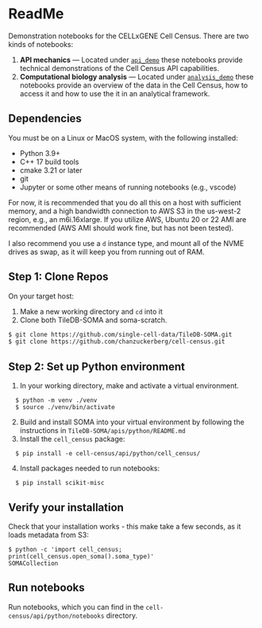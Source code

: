 # ReadMe

Demonstration notebooks for the CELLxGENE Cell Census. There are two kinds of notebooks:

1. **API mechanics** — Located under [`api_demo`](api_demo) these notebooks provide technical demonstrations of the Cell Census API capabilities.
2. **Computational biology analysis** — Located under [`analysis_demo`](analysis_demo) these notebooks provide an overview of the data in the Cell Census, how to access it and how to use the it in an analytical framework.

## Dependencies

You must be on a Linux or MacOS system, with the following installed:
* Python 3.9+
* C++ 17 build tools
* cmake 3.21 or later
* git
* Jupyter or some other means of running notebooks (e.g., vscode)

For now, it is recommended that you do all this on a host with sufficient memory,
and a high bandwidth connection to AWS S3 in the us-west-2 region, e.g., an m6i.16xlarge.
If you utilize AWS, Ubuntu 20 or 22 AMI are recommended (AWS AMI should work fine, but has
not been tested).

I also recommend you use a `d` instance type, and mount all of the NVME drives as swap,
as it will keep you from running out of RAM.

## Step 1: Clone Repos

On your target host:
1. Make a new working directory and `cd` into it
2. Clone both TileDB-SOMA and soma-scratch.
```bash
$ git clone https://github.com/single-cell-data/TileDB-SOMA.git
$ git clone https://github.com/chanzuckerberg/cell-census.git
```

## Step 2: Set up Python environment
1. In your working directory, make and activate a virtual environment.
```shell
  $ python -m venv ./venv
  $ source ./venv/bin/activate
```
2. Build and install SOMA into your virtual environment by following the instructions in `TileDB-SOMA/apis/python/README.md`
3. Install the `cell_census` package:
```shell
  $ pip install -e cell-census/api/python/cell_census/
```
4. Install packages needed to run notebooks:
```shell
  $ pip install scikit-misc
```

## Verify your installation
Check that your installation works - this make take a few seconds, as it loads metadata from S3:
```shell
$ python -c 'import cell_census; print(cell_census.open_soma().soma_type)'
SOMACollection
```

## Run notebooks
Run notebooks, which you can find in the `cell-census/api/python/notebooks` directory.
